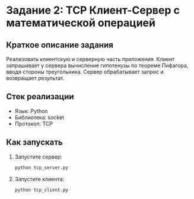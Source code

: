 # Задание 2: TCP Клиент-Сервер с математической операцией

## Краткое описание задания

Реализовать клиентскую и серверную часть приложения. Клиент запрашивает у сервера вычисление гипотенузы по теореме Пифагора, вводя стороны треугольника. Сервер обрабатывает запрос и возвращает результат.

## Стек реализации

- Язык: Python
- Библиотека: socket
- Протокол: TCP

## Как запускать

1. Запустите сервер:
    ```bash
    python tcp_server.py
    ```
2. Запустите клиента:
    ```bash
    python tcp_client.py
    ```